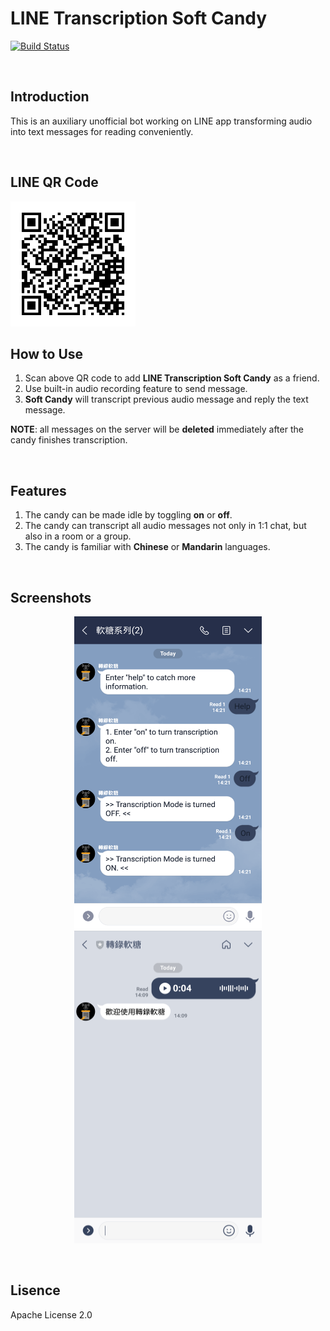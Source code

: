 # LINE Transcription Soft Candy

[![Build Status](https://travis-ci.org/howeverforever/line-transcription-bot.svg?branch=master)](https://travis-ci.org/howeverforever/line-transcription-bot)

</br>

## Introduction

This is an auxiliary unofficial bot working on LINE app transforming audio into text messages for reading conveniently.

</br>

## LINE QR Code

<img src="./assets/870eimkc.png" height="200" width="200"> 

</br>

## How to Use

1. Scan above QR code to add **LINE Transcription Soft Candy** as a friend.
2. Use built-in audio recording feature to send message.
3. **Soft Candy** will transcript previous audio message and reply the text message.

**NOTE**: all messages on the server will be **deleted** immediately after the candy finishes transcription.

</br>

## Features

1. The candy can be made idle by toggling **on** or **off**.
2. The candy can transcript all audio messages not only in 1:1 chat, but also in a room or a group.
3. The candy is familiar with **Chinese** or **Mandarin** languages.

</br>

## Screenshots

<p align="center">
	<img src="./assets/screenshot1.png" height="500" width="300">
	<img src="./assets/screenshot2.png" height="500" width="300">
</p>

</br>

## Lisence

Apache License 2.0
